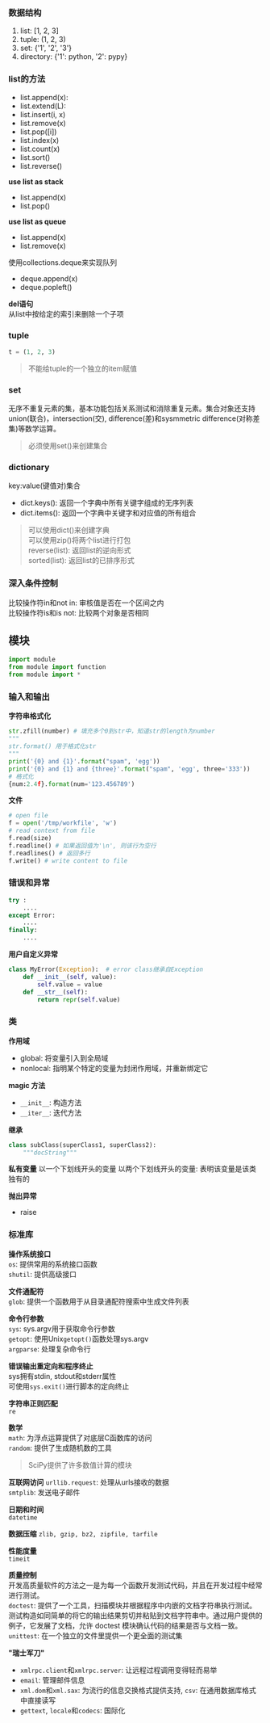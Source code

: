 ### 数据结构 ###
1. list: [1, 2, 3]
2. tuple: (1, 2, 3)
3. set: {'1', '2', '3'}  
4. directory: {'1': python, '2': pypy}

### list的方法 ###
* list.append(x):
* list.extend(L):
* list.insert(i, x)
* list.remove(x)
* list.pop([i])
* list.index(x)
* list.count(x)
* list.sort()
* list.reverse()

**use list as stack**
* list.append(x)
* list.pop()

**use list as queue**
* list.append(x)
* list.remove(x)

使用collections.deque来实现队列
* deque.append(x)
* deque.popleft()

**del语句**  
从list中按给定的索引来删除一个子项

### tuple ###
``` python
t = (1, 2, 3)
```
> 不能给tuple的一个独立的item赋值

### set ###
无序不重复元素的集，基本功能包括关系测试和消除重复元素。集合对象还支持union(联合)，intersection(交), difference(差)和sysmmetric difference(对称差集)等数学运算。
> 必须使用set()来创建集合

### dictionary ###
key:value(键值对)集合
* dict.keys(): 返回一个字典中所有关键字组成的无序列表
* dict.items(): 返回一个字典中关键字和对应值的所有组合
> 可以使用dict()来创建字典  
> 可以使用zip()将两个list进行打包  
> reverse(list): 返回list的逆向形式  
> sorted(list):  返回list的已排序形式  

### 深入条件控制 ###
比较操作符in和not in: 审核值是否在一个区间之内  
比较操作符is和is not: 比较两个对象是否相同  

## 模块 ##
``` python
import module
from module import function
from module import *
```

### 输入和输出 ###
**字符串格式化**
``` python
str.zfill(number) # 填充多个0到str中，知道str的length为number
""" 
str.format() 用于格式化str 
"""
print('{0} and {1}'.format("spam", 'egg'))
print('{0} and {1} and {three}'.format("spam", 'egg', three='333'))
# 格式化
{num:2.4f}.format(num='123.456789')
```
**文件**
``` python
# open file
f = open('/tmp/workfile', 'w')
# read context from file
f.read(size)
f.readline() # 如果返回值为'\n', 则该行为空行
f.readlines() # 返回多行
f.write() # write content to file
```

### 错误和异常 ###
``` python
try :
    ....
except Error:
    ....
finally:
    ....
```
**用户自定义异常**
``` python
class MyError(Exception):  # error class继承自Exception
    def __init__(self, value):
        self.value = value
    def __str__(self):
        return repr(self.value)
```

### 类 ###
**作用域**
* global: 将变量引入到全局域
* nonlocal: 指明某个特定的变量为封闭作用域，并重新绑定它
    
**magic 方法**
* `__init__`:    构造方法
* `__iter__`:    迭代方法

**继承**
``` python
class subClass(superClass1, superClass2):
    """docString"""
```

**私有变量**
以一个下划线开头的变量
以两个下划线开头的变量: 表明该变量是该类独有的

**抛出异常**
* raise

### 标准库 ###
**操作系统接口**  
`os`: 提供常用的系统接口函数  
`shutil`: 提供高级接口  

**文件通配符**  
`glob`: 提供一个函数用于从目录通配符搜索中生成文件列表  

**命令行参数**  
`sys`: sys.argv用于获取命令行参数  
`getopt`: 使用Unix`getopt()`函数处理sys.argv  
`argparse`: 处理复杂命令行  

**错误输出重定向和程序终止**  
sys拥有stdin, stdout和stderr属性  
可使用`sys.exit()`进行脚本的定向终止  

**字符串正则匹配**  
`re`

**数学**  
`math`: 为浮点运算提供了对底层C函数库的访问  
`random`: 提供了生成随机数的工具  
> SciPy提供了许多数值计算的模块  

**互联网访问**
`urllib.request`: 处理从urls接收的数据  
`smtplib`: 发送电子邮件  

**日期和时间**  
`datetime`  

**数据压缩**
`zlib, gzip, bz2, zipfile, tarfile`  

**性能度量**  
`timeit`  

**质量控制**  
开发高质量软件的方法之一是为每一个函数开发测试代码，并且在开发过程中经常进行测试。  
`doctest`: 提供了一个工具，扫描模块并根据程序中内嵌的文档字符串执行测试。测试构造如同简单的将它的输出结果剪切并粘贴到文档字符串中。通过用户提供的例子，它发展了文档，允许 doctest 模块确认代码的结果是否与文档一致。  
`unittest`: 在一个独立的文件里提供一个更全面的测试集  

**"瑞士军刀"**  
* `xmlrpc.client`和`xmlrpc.server`: 让远程过程调用变得轻而易举  
* `email`: 管理邮件信息  
* `xml.dom`和`xml.sax`: 为流行的信息交换格式提供支持, `csv`: 在通用数据库格式中直接读写  
* `gettext`, `locale`和`codecs`: 国际化  


